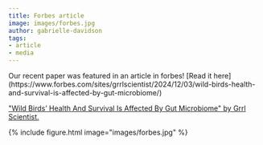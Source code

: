 ```yaml
---
title: Forbes article
image: images/forbes.jpg
author: gabrielle-davidson
tags: 
- article
- media
---
```


<!-- excerpt start -->Our recent paper was featured in an article in forbes! [Read it here](https://www.forbes.com/sites/grrlscientist/2024/12/03/wild-birds-health-and-survival-is-affected-by-gut-microbiome/) <!-- excerpt end -->

["Wild Birds’ Health And Survival Is Affected By Gut Microbiome" by Grrl Scientist.](https://www.forbes.com/sites/grrlscientist/2024/12/03/wild-birds-health-and-survival-is-affected-by-gut-microbiome/)  

{%
  include figure.html
  image="images/forbes.jpg"
%}